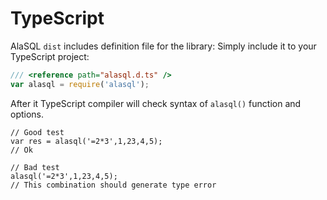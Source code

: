 # TypeScript

AlaSQL ```dist``` includes definition file for the library: Simply include it to your TypeScript project:

```typescript
/// <reference path="alasql.d.ts" />
var alasql = require('alasql');
```

After it TypeScript compiler will check syntax of ```alasql()``` function and options.
```
// Good test 
var res = alasql('=2*3',1,23,4,5);
// Ok

// Bad test 
alasql('=2*3',1,23,4,5);
// This combination should generate type error
```